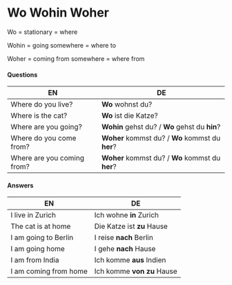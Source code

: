 # Wo Wohin Woher

Wo = stationary = where

Wohin = going somewhere = where to

Woher = coming from somewhere = where from

#### Questions

| EN                         | DE                                               |
| -------------------------- | ------------------------------------------------ |
| Where do you live?         | **Wo** wohnst du?                                |
| Where is the cat?          | **Wo** ist die Katze?                            |
| Where are you going?       | **Wohin** gehst du? / **Wo** gehst du **hin**?   |
| Where do you come from?    | **Woher** kommst du? / **Wo** kommst du **her**? |
| Where are you coming from? | **Woher** kommst du? / **Wo** kommst du **her**? |

#### Answers

| EN                    | DE                         |
| --------------------- | -------------------------- |
| I live in Zurich      | Ich wohne **in** Zurich    |
| The cat is at home    | Die Katze ist **zu** Hause |
| I am going to Berlin  | I reise **nach** Berlin    |
| I am going home       | I gehe **nach** Hause      |
| I am from India       | Ich komme **aus** Indien   |
| I am coming from home | Ich komme **von zu** Hause |
